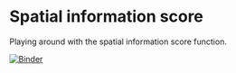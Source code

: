 # Spatial information score

Playing around with the spatial information score function.

[![Binder](https://mybinder.org/badge_logo.svg)](https://mybinder.org/v2/gh/kevin-allen/spatialInfoScore/main?filepath=https%3A%2F%2Fgithub.com%2Fkevin-allen%2FspatialInfoScore%2Fblob%2Fmain%2FSpatialInfoScore.ipynb)
